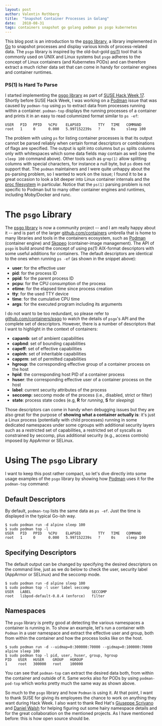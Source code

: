 ```yaml
---
layout: post
author: Valentin Rothberg
title:  "Snapshot Container Processes in Golang"
date:   2018-08-31
tags: containers snapshot go golang podman ps psgo kubernetes
---
```


This blog post is an introduction to the [psgo library](https://github.com/containers/psgo), a library implemented in [Go](https://golang.org) to snapshot processes and display various kinds of process-related data.  The `psgo` library is inspired by the old-but-gold [ps(1)](http://man7.org/linux/man-pages/man1/ps.1.html) tool that is commonly used on UNIX and Linux systems but `psgo` adheres to the concept of Linux containers (and Kubernetes PODs) and can therefore extract a much richer data set that can come in handy for container engines and container runtimes.

### PS(1) Is Hard To Parse

I started implementing the [psgo library](https://github.com/containers/psgo) as part of [SUSE Hack Week 17](https://hackweek.suse.com/).  Shortly before SUSE Hack Week, I was working on a [Podman](https://github.com/containers/libpod) issue that was caused by `podman-top` using `ps` to extract data from processes running within a container.  `podman-top` displays the running processes of a container and prints it in an easy to read columnized format similar to `ps -ef`:

```
USER   PID   PPID   %CPU    ELAPSED        TTY   TIME   COMMAND
root   1     0      0.000   5.997152239s   ?     0s     sleep 100
```

The problem with using `ps` for listing container processes is that its output cannot be parsed reliably when certain format descriptors or combinations of flags are specified.  The output is split into columns but `ps` splits columns only with whitespaces which some data fields may contain as well (see the `sleep 100` command above).  Other tools such as `grep(1)` allow splitting columns with special characters, for instance a null byte, but `ps` does not support that.  The `podman` maintainers and I were quite unhappy about the ps-parsing problem, so I wanted to work on the issue; I found it to be a great occasion to look a bit deeper into Linux container internals and the [proc filesystem](http://man7.org/linux/man-pages/man5/proc.5.html) in particular.  Notice that the `ps(1)` parsing problem is not specific to Podman but to many other container engines and runtimes, including Moby/Docker and runc.

# The `psgo` Library

The [psgo library](https://github.com/containers/psgo) is now a community project -- and I am really happy about it -- and is part of the larger [github.com/containers](https://github.com/containers) umbrella that is home to many libraries and tools in the containers ecosystem, such as [Podman](https://github.com/containers/libpod) (container engine) and [Skopeo](https://github.com/containers/skopeo) (container-image management).  The API of `psgo` is build around the concept of using ps(1) AIX-format descriptors with some useful additions for containers.  The default descriptors are identical to the ones when running `ps -ef` (as shown in the snippet above):

- **user**: for the effective user
- **pid**: for the process ID
- **ppid**: for the parent process ID
- **pcpu**: for the CPU consumption of the process
- **etime**: for the elapsed time since process creation
- **tty**: for the used TTY device
- **time**: for the cumulative CPU time
- **args**: for the executed program including its arguments

I do not want to be too redundant, so please refer to [github.com/containers/psgo](https://github.com/containers/psgo) to watch the details of `psgo`'s API and the complete set of descriptors.  However, there is a number of descriptors that I want to highlight in the context of containers:

- **capamb**: set of ambient capabilities
- **capbnd**: set of bounding capabilities
- **capeff**: set of effective capabilities
- **capinh**: set of inheritable capabilities
- **capprm**: set of permitted capabilities
- **hgroup**: the corresponding effective group of a container process on the host
- **hpid**: the corresponding host PID of a container process
- **huser**: the corresponding effective user of a container process on the host
- **label**: current security attributes of the process
- **seccomp**: seccomp mode of the process (i.e., disabled, strict or filter)
- **state**: process state codes (e.g, **R** for *running*, **S** for *sleeping*)

Those descriptors can come in handy when debugging issues but they are also great for the purpose of **showing what a container actually is**: it's just a Linux process (potentially with child processes) running in some dedicated namespaces under some cgroups with additional security layers such as a restricted set of capabilities, a restricted set of syscalls as constrained by seccomp, plus additional security (e.g., access controls) imposed by AppArmor or SELinux.

# Using The `psgo` Library

I want to keep this post rather compact, so let's dive directly into some usage examples of the `psgo` library by showing how [Podman](https://github.com/containers/libpod) uses it for the `podman-top` command:

## Default Descriptors
By default, `podman-top` lists the same data as `ps -ef`.  Just the time is displayed in the typical Go-ish way.
```
$ sudo podman run -d alpine sleep 100
$ sudo podman top -l
USER   PID   PPID   %CPU    ELAPSED        TTY   TIME   COMMAND
root   1     0      0.000   5.997152239s   ?     0s     sleep 100
```

## Specifying Descriptors
The default output can be changed by specifying the desired descriptors on the command line, just as we do below to check the user, security label (AppArmor or SELinux) and the seccomp mode.
```
$ sudo podman run -d alpine sleep 100
$ sudo podman top -l user label seccomp
USER   LABEL                            SECCOMP
root   libpod-default-0.8.4 (enforce)   filter
```

## Namespaces
The `psgo` library is pretty good at detecting the various namespaces a container is running in.  To show an example, let's run a container with `Podman` in a user namespace and extract the effective user and group, both from within the container and how the process looks like on the host.
```
$ sudo podman run -d --uidmap=0:300000:70000 --gidmap=0:100000:70000 alpine sleep 100
$ sudo podman top -l pid, user, huser, group, hgroup
PID   USER   HUSER    GROUP   HGROUP
1     root   300000   root    100000
```

You can see that `podman-top` can extract the desired data both, from within the container and outside of it.  Same works also for PODs by using `podman-pod-top` which works pretty much the same way as shown above.

So much to the `psgo` library and how `Podman` is using it.  At that point, I want to thank SUSE for giving its employees the chance to work on anything they want during Hack Week.  I also want to thank Red Hat's [Giuseppe Scrivano](https://twitter.com/gscrivano) and [Daniel Walsh](https://twitter.com/rhatdan) for helping figuring out some hairy namespace details and for the great collaboration on the mentioned projects.  As I have mentioned before: this is how open source should be.
